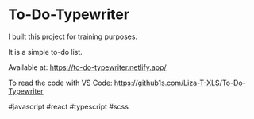 # To-Do-Typewriter

I built this project for training purposes.

It is a simple to-do list.

Available at: https://to-do-typewriter.netlify.app/

To read the code with VS Code: https://github1s.com/Liza-T-XLS/To-Do-Typewriter

#javascript #react #typescript #scss
